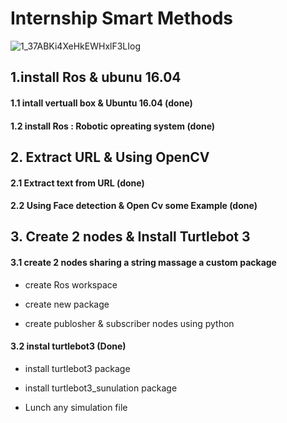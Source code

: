 # Internship Smart Methods 

![1_37ABKi4XeHkEWHxlF3LIog](https://user-images.githubusercontent.com/62897025/85574504-d6e9ea80-b604-11ea-9eee-5fb5972cb1e1.gif)


## 1.install Ros & ubunu 16.04

#### 1.1 intall vertuall box & Ubuntu 16.04 (done)

#### 1.2 install Ros : Robotic opreating system (done)

## 2. Extract URL & Using OpenCV

#### 2.1 Extract text from URL (done)

#### 2.2 Using Face detection & Open Cv some Example (done)

## 3. Create 2 nodes & Install Turtlebot 3

#### 3.1 create 2 nodes sharing a string massage a custom package 

 - create Ros workspace 

 - create new package 

 - create publosher & subscriber nodes using python

#### 3.2 instal turtlebot3 (Done)

 - install turtlebot3 package 

- install turtlebot3_sunulation package

- Lunch any simulation file

